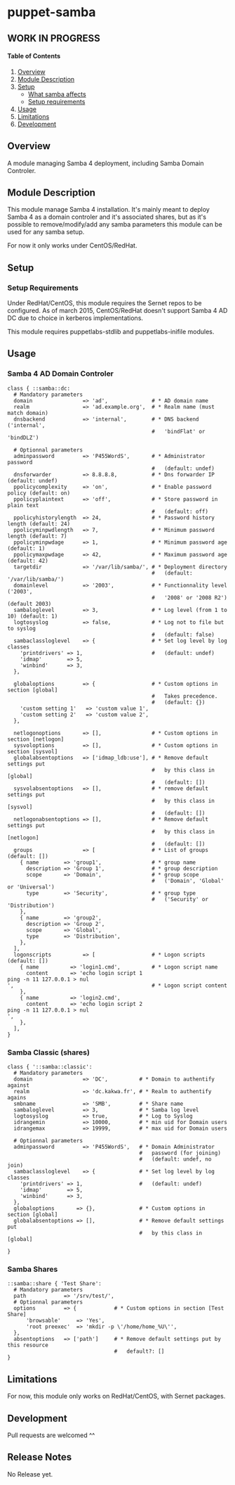 # puppet-samba

## WORK IN PROGRESS ##

#### Table of Contents

1. [Overview](#overview)
2. [Module Description](#module-description)
3. [Setup](#setup)
    * [What samba affects](#what-samba-affects)
    * [Setup requirements](#setup-requirements)
4. [Usage](#usage)
5. [Limitations](#limitations)
6. [Development](#development)

## Overview

A module managing Samba 4 deployment, including Samba Domain Controler.

## Module Description

This module manage Samba 4 installation. It's mainly meant to deploy Samba 4 as a domain controler
and it's associated shares, but as it's possible to remove/modify/add any samba parameters this
module can be used for any samba setup.

For now it only works under CentOS/RedHat.

## Setup

### Setup Requirements

Under RedHat/CentOS, this module requires the Sernet repos to be configured.
As of  march 2015, CentOS/RedHat doesn't support Samba 4 AD DC due to choice in kerberos implementations.

This module requires puppetlabs-stdlib and puppetlabs-inifile modules.

## Usage

### Samba 4 AD Domain Controler

```puppet
class { ::samba::dc:
  # Mandatory parameters
  domain                => 'ad',              # * AD domain name
  realm                 => 'ad.example.org',  # * Realm name (must match domain)
  dnsbackend            => 'internal',        # * DNS backend ('internal', 
                                              #   'bindFlat' or 'bindDLZ')

  # Optionnal parameters
  adminpassword         => 'P455WordS',       # * Administrator password 
                                              #   (default: undef)
  dnsforwarder          => 8.8.8.8,           # * Dns forwarder IP (default: undef)
  ppolicycomplexity     => 'on',              # * Enable password policy (default: on)
  ppolicyplaintext      => 'off',             # * Store password in plain text 
                                              #   (default: off)
  ppolicyhistorylength  => 24,                # * Password history length (default: 24)
  ppolicyminpwdlength   => 7,                 # * Minimum password length (default: 7)
  ppolicyminpwdage      => 1,                 # * Minimum password age (default: 1)
  ppolicymaxpwdage      => 42,                # * Maximum password age (default: 42)
  targetdir             => '/var/lib/samba/', # * Deployment directory 
                                              #   (default: '/var/lib/samba/')
  domainlevel           => '2003',            # * Functionnality level ('2003',
                                              #   '2008' or '2008 R2') (default 2003)
  sambaloglevel         => 3,                 # * Log level (from 1 to 10) (default: 1)
  logtosyslog           => false,             # * Log not to file but to syslog 
                                              #   (default: false)
  sambaclassloglevel    => {                  # * Set log level by log classes
    'printdrivers' => 1,                      #   (default: undef)
    'idmap'        => 5,
    'winbind'      => 3,
  },

  globaloptions         => {                  # * Custom options in section [global] 
                                              #   Takes precedence.
                                              #   (default: {})
    'custom setting 1'   => 'custom value 1',
    'custom setting 2'   => 'custom value 2',
  },

  netlogonoptions       => [],                # * Custom options in section [netlogon]
  sysvoloptions         => [],                # * Custom options in section [sysvol]
  globalabsentoptions   => ['idmap_ldb:use'], # * Remove default settings put 
                                              #   by this class in [global] 
                                              #   (default: [])
  sysvolabsentoptions   => [],                # * remove default settings put 
                                              #   by this class in [sysvol] 
                                              #   (default: [])
  netlogonabsentoptions => [],                # * Remove default settings put 
                                              #   by this class in [netlogon] 
                                              #   (default: [])
  groups                => [                  # * List of groups (default: [])
    { name        => 'group1',                # * group name
      description => 'Group 1',               # * group description
      scope       => 'Domain',                # * group scope 
                                              #   ('Domain', 'Global' or 'Universal')
      type        => 'Security',              # * group type 
                                              #   ('Security' or 'Distribution')
    },
    { name        => 'group2',
      description => 'Group 2',
      scope       => 'Global',
      type        => 'Distribution',
    },
  ],
  logonscripts          => [                  # * Logon scripts (default: [])
    { name          => 'login1.cmd',          # * Logon script name
      content       => 'echo login script 1 
ping -n 11 127.0.0.1 > nul
',                                            # * Logon script content
    },
    { name          => 'login2.cmd',
      content       => 'echo login script 2
ping -n 11 127.0.0.1 > nul
',
    },
  ],
}
```

### Samba Classic (shares)

```puppet
class { '::samba::classic':
  # Mandatory parameters
  domain                => 'DC',          # * Domain to authentify against
  realm                 => 'dc.kakwa.fr', # * Realm to authentify agains
  smbname               => 'SMB',         # * Share name
  sambaloglevel         => 3,             # * Samba log level
  logtosyslog           => true,          # * Log to Syslog
  idrangemin            => 10000,         # * min uid for Domain users
  idrangemax            => 19999,         # * max uid for Domain users

  # Optionnal parameters
  adminpassword         => 'P455WordS',   # * Domain Administrator 
                                          #   password (for joining)
                                          #   (default: undef, no join)
  sambaclassloglevel    => {              # * Set log level by log classes
    'printdrivers' => 1,                  #   (default: undef)
    'idmap'        => 5,
    'winbind'      => 3,
  },
  globaloptions       => {},              # * Custom options in section [global] 
  globalabsentoptions => [],              # * Remove default settings put 
                                          #   by this class in [global]

}
```

### Samba Shares

```puppet
::samba::share { 'Test Share':
  # Mandatory parameters
  path            => '/srv/test/',
  # Optionnal parameters
  options         => {            # * Custom options in section [Test Share] 
      'browsable'     => 'Yes',
      'root preexec'  => 'mkdir -p \'/home/home_%U\'',
  },
  absentoptions   => ['path']     # * Remove default settings put by this resource
                                  #   default?: []
}
```

## Limitations

For now, this module only works on RedHat/CentOS, with Sernet packages.

## Development

Pull requests are welcomed ^^

## Release Notes

No Release yet.
